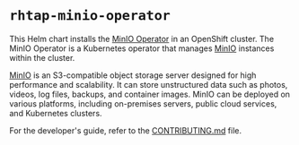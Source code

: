 # `rhtap-minio-operator`

This Helm chart installs the [MinIO Operator][minIOOperatorRepo] in an OpenShift cluster. The MinIO Operator is a Kubernetes operator that manages [MinIO][minIO] instances within the cluster.

[MinIO][minIO] is an S3-compatible object storage server designed for high performance and scalability. It can store unstructured data such as photos, videos, log files, backups, and container images. MinIO can be deployed on various platforms, including on-premises servers, public cloud services, and Kubernetes clusters.

For the developer's guide, refer to the [CONTRIBUTING.md](./CONTRIBUTING.md) file.

[minIO]: https://min.io
[minIOOperatorRepo]: https://github.com/minio/operator
